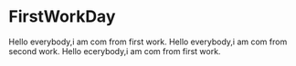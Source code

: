 # FirstWorkDay
Hello everybody,i am com from first work.
Hello everybody,i am com from second work.
Hello ecerybody,i am com from first work.
